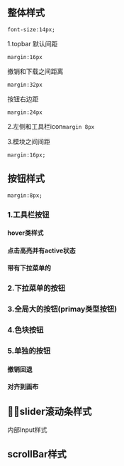 ## 整体样式
```
font-size:14px;
```
1.topbar
默认间距
```
margin:16px
```
撤销和下载之间距离
```
margin:32px
```
按钮右边距
```
margin:24px
```

2.左侧和工具栏icon`margin 8px`

3.模块之间间距
```
margin:16px;
```


## 按钮样式

```
margin:8px;
```
### 1.工具栏按钮
#### hover类样式
#### 点击高亮并有active状态
#### 带有下拉菜单的

### 2.下拉菜单的按钮
### 3.全局大的按钮(primay类型按钮)

### 4.色块按钮

### 5.单独的按钮
#### 撤销回退
#### 对齐到画布



## slider滚动条样式
内部Input样式


## scrollBar样式


##


